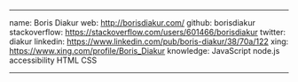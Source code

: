 ____
name:           Boris Diakur
web:            http://borisdiakur.com/
github:         borisdiakur
stackoverflow:  https://stackoverflow.com/users/601466/borisdiakur
twitter:        diakur
linkedin:       https://www.linkedin.com/pub/boris-diakur/38/70a/122
xing:           https://www.xing.com/profile/Boris_Diakur
knowledge:      JavaScript node.js accessibility HTML CSS
____


